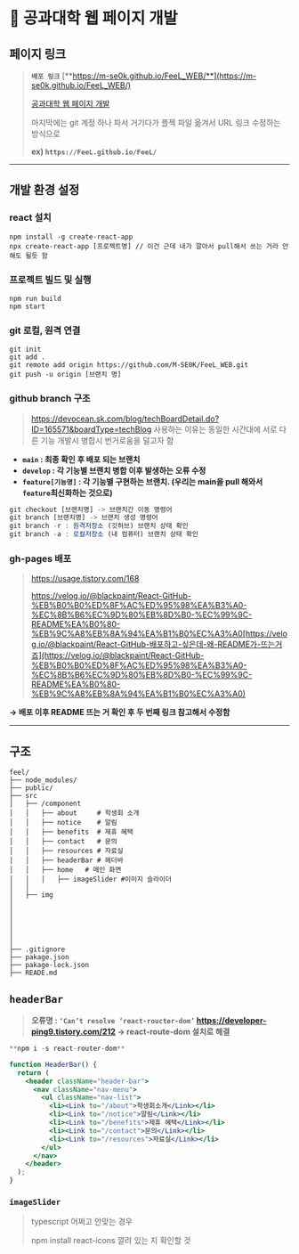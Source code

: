 # 📄 공과대학 웹 페이지 개발
## 페이지 링크

> **`배포 링크`** [**https://m-se0k.github.io/FeeL_WEB/**](https://m-se0k.github.io/FeeL_WEB/)
> 
> 
> [공과대학 웹 페이지 개발 ](https://www.notion.so/1e3ed78e319f80b9a1b2c4b9c8ef387b?pvs=21) 
> 
> 마지막에는 git 계정 하나 파서 거기다가 플젝 파일 옮겨서 URL 링크 수정하는 방식으로
> 
> **ex) `https://FeeL.github.io/FeeL/`**
> 

---

## 개발 환경 설정

### react 설치

```
npm install -g create-react-app
npx create-react-app [프로젝트명] // 이건 근데 내가 깔아서 pull해서 쓰는 거라 안해도 될듯 함
```

### 프로젝트 빌드 및 실행

```
npm run build
npm start
```

### git 로컬, 원격 연결

```
git init
git add .
git remote add origin https://github.com/M-SE0K/FeeL_WEB.git
git push -u origin [브랜치 명]
```

### github branch 구조

> https://devocean.sk.com/blog/techBoardDetail.do?ID=165571&boardType=techBlog
사용하는 이유는 동일한 시간대에 서로 다른 기능 개발시 병합시 번거로움을 덜고자 함
> 
- **`main` : 최종 확인 후 배포 되는 브랜치**
- **`develop` : 각 기능별 브랜치 병합 이후 발생하는 오류 수정**
- **`feature[기능명]` : 각 기능별 구현하는 브랜치. (우리는 main을 pull 해와서 `feature`최신화하는 것으로)**

```jsx
git checkout [브랜치명] -> 브랜치간 이동 명령어
git branch [브랜치명] -> 브랜치 생성 명령어
git branch -r : 원격저장소 (깃허브) 브랜치 상태 확인
git branch -a : 로컬저장소 (내 컴퓨터) 브랜치 상태 확인
```

### gh-pages 배포

> https://usage.tistory.com/168
> 
> 
> https://velog.io/@blackpaint/React-GitHub-%EB%B0%B0%ED%8F%AC%ED%95%98%EA%B3%A0-%EC%8B%B6%EC%9D%80%EB%8D%B0-%EC%99%9C-README%EA%B0%80-%EB%9C%A8%EB%8A%94%EA%B1%B0%EC%A3%A0[https://velog.io/@blackpaint/React-GitHub-배포하고-싶은데-왜-README가-뜨는거죠](https://velog.io/@blackpaint/React-GitHub-%EB%B0%B0%ED%8F%AC%ED%95%98%EA%B3%A0-%EC%8B%B6%EC%9D%80%EB%8D%B0-%EC%99%9C-README%EA%B0%80-%EB%9C%A8%EB%8A%94%EA%B1%B0%EC%A3%A0)
> 

**→ 배포 이후 README 뜨는 거 확인 후 두 번째 링크 참고해서 수정함**

---

## 구조

```
feel/
├── node_modules/
├── public/
├── src
│   ├── /component
│   │   ├── about     # 학생회 소개
│   │   ├── notice    # 알림
│   │   ├── benefits  # 제휴 혜택
│   │   ├── contact   # 문의
│   │   ├── resources # 자료실
│   │   ├── headerBar # 헤더바
│   │   ├── home   # 메인 화면
│   │   │   ├── imageSlider #이미지 슬라이더
│   │
│   ├── img
│  
│  
│  
│  
│  
│  
├── .gitignore
├── pakage.json
├── pakage-lock.json
├── READE.md
```

## **`headerBar`**

> **오류명 : `‘Can’t resolve ‘react-roucter-dom’` 
https://developer-ping9.tistory.com/212
→ react-route-dom 설치로 해결**
> 

```jsx
**npm i -s react-router-dom**
```

```jsx
function HeaderBar() {
  return (
    <header className="header-bar">
      <nav className="nav-menu">
        <ul className="nav-list">
          <li><Link to="/about">학생회소개</Link></li>
          <li><Link to="/notice">알림</Link></li>
          <li><Link to="/benefits">제휴 혜택</Link></li>
          <li><Link to="/contact">문의</Link></li>
          <li><Link to="/resources">자료실</Link></li>
        </ul>
      </nav>
    </header>
  );
}
```

### **`imageSlider`**

> typescript 어쩌고 안맞는 경우
> 
> 
> npm install react-icons 깔려 있는 지 확인할 것
>
